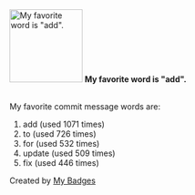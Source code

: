 <img src="https://github.com/my-badges/my-badges/blob/master/src/all-badges/favorite-word/favorite-word.png?raw=true" alt="My favorite word is &quot;add&quot;." title="My favorite word is &quot;add&quot;." width="128">
<strong>My favorite word is &quot;add&quot;.</strong>
<br><br>

My favorite commit message words are:

1. add (used 1071 times)
2. to (used 726 times)
3. for (used 532 times)
4. update (used 509 times)
5. fix (used 446 times)


Created by <a href="https://github.com/my-badges/my-badges">My Badges</a>